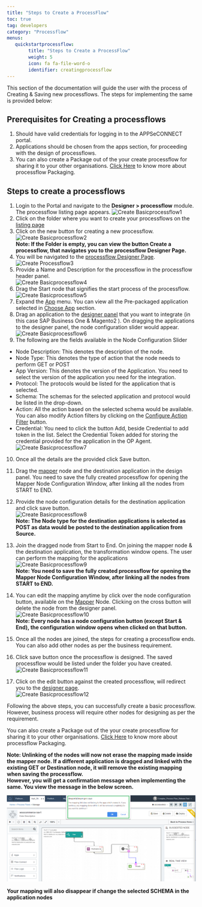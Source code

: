 ```yaml
---
title: "Steps to Create a ProcessFlow"
toc: true
tag: developers
category: "Processflow"
menus: 
   quickstartprocessflow:
        title: "Steps to Create a ProcessFlow"
        weight: 5
        icon: fa fa-file-word-o
        identifier: creatingprocessflow
---
```


This section of the documentation will guide the user with the process of Creating & Saving new processflows. The steps for implementing the same is provided below:

## Prerequisites for Creating a processflows
1. Should have valid credentials for logging in to the APPSeCONNECT portal.
2. Applications should be chosen from the apps section, for proceeding with the design of processflows.
3. You can also create a Package out of the your create processflow for sharing it to your other organisations. [Click Here](/processflow/processflow-packaging-overview/) to know more about processflow Packaging.

## Steps to create a processflows
1)	Login to the Portal and navigate to the **Designer > processflow** module. The processflow listing page appears.
![Create Basicprocessflow1](../../staticfiles/processflow/media/create-basicprocessflow1.png)     
2)	Click on the folder where you want to create your processflows on the [listing page](/processflow/processflow-listing-page/)      
3)	Click on the new button for creating a new processflow.  
![Create Basicprocessflow2](../../staticfiles/processflow/media/create-basicprocessflow2.png)   
**Note: If the Folder is empty, you can view the button Create a processflow, that navigates 
you to the processflow Designer Page.**    
4)	You will be navigated to the [processflow Designer Page](/processflow/designer-processflow/).     
![Create Processflow3](../../staticfiles/processflow/media/create-processflow3.png)
5)	Provide a Name and Description for the processflow in the processflow header panel.        
![Create Basicprocessflow4](../../staticfiles/processflow/media/create-basicprocessflow4.png)     
6)	Drag the Start node that signifies the start process of the processflow.    
![Create Basicprocessflow5](../../staticfiles/processflow/media/create-basicprocessflow5.png)     
7)	Expand the [App](/processflow/processflow-app/) menu. You can view all the Pre-packaged application selected in [Choose App](/configuring%20appseconnect/configurations/#process-of-choosing-app) section.    
8)	Drag an application to the [designer panel](/processflow/designer-processflow/) that you want to integrate 
    (in this case SAP Business One & Magento2 ). On dragging the applications to the designer panel, the node configuration 
    slider would appear.        
![Create Basicprocessflow6](../../staticfiles/processflow/media/create-basicprocessflow6.png)      
9)	The following are the fields available in the Node Configuration Slider          
* Node Description: This denotes the description of the node.  
* Node Type: This denotes the type of action that the node needs to perform GET or POST   
* App Version: This denotes the version of the Application. You need to select the version of the application you need for the integration.  
* Protocol: The protocols would be listed for the application that is selected.     
* Schema: The schemas for the selected application and protocol would be listed in the drop-down.   
* Action: All the action based on the selected schema would be available. You can also modify Action filters by clicking on the [Configure Action Filter](/transformation/working-with-schemas-action-filter/) button.   
* Credential: You need to click the button Add, beside Credential to add token in the list. Select the Credential Token added for storing the credential provided for the application in the OP Agent.    
 ![Create Basicprocessflow7](../../staticfiles/processflow/media/create-basicprocessflow7.png)    
10)	Once all the details are the provided click Save button.       
11)	Drag the [mapper](/processflow/working-with-mapper/) node and the destination application in the design panel. You need to save the fully created processflow for opening the Mapper Node Configuration Window, after linking all the nodes from START to END.

12)	Provide the node configuration details for the destination application and click save button.  
![Create Basicprocessflow8](../../staticfiles/processflow/media/create-basicprocessflow8.png)     
**Note: The Node type for the destination applications is selected as POST as data would be posted to the destination application from Source.**    
13)	Join the dragged node from Start to End. On joining the mapper node & the destination application, the transformation window opens. The user can perform the mapping for the applications      
![Create Basicprocessflow9](../../staticfiles/processflow/media/create-basicprocessflow9.png)    
**Note: You need to save the fully created processflow for opening the Mapper Node Configuration Window, after linking all the nodes from START to END.**

14)	You can edit the mapping anytime by click over the node configuration button, available on the [Mapper](/processflow/working-with-mapper/) Node. Clicking on the cross button will delete the node from the designer panel.      
![Create Basicprocessflow10](../../staticfiles/processflow/media/create-basicprocessflow10.png)   
**Note: Every node has a node configuration button (except Start & End), the configuration window opens when clicked on that button.**    
15)	Once all the nodes are joined, the steps for creating a processflow ends. You can also add other nodes as per the business requirement.       
16)	Click save button once the processflow is designed. The saved processflow would be listed under the folder you have created.         
![Create Basicprocessflow11](../../staticfiles/processflow/media/create-basicprocessflow11.png)    
17)	Click on the edit button against the created processflow, will redirect you to the [designer page](/processflow/designer-processflow/).       
![Create Basicprocessflow12](../../staticfiles/processflow/media/create-basicprocessflow12.png)   

Following the above steps, you can successfully create a basic processflow. However, business process will require other nodes for designing as per the requirement.  

You can also create a Package out of the your create processflow for sharing it to your other organisations. [Click Here](/processflow/processflow-packaging-overview/) to know more about processflow Packaging.

**Note: Unlinking of the nodes will now not erase the mapping made inside the mapper node. If a different application is dragged and linked with the existing GET or Destination node, it will remove the existing mapping when saving the processflow.  
However, you will get a confirmation message when implementing the same. You view the message in the below screen.**

![mappingerase1](\staticfiles\processflow\media\mappingerase1.PNG)

**Your mapping will also disappear if change the selected SCHEMA in the application nodes**